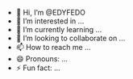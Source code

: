- 👋 Hi, I’m @EDYFEDO
- 👀 I’m interested in ...
- 🌱 I’m currently learning ...
- 💞️ I’m looking to collaborate on ...
- 📫 How to reach me ...
- 😄 Pronouns: ...
- ⚡ Fun fact: ...

<!---
EDYFEDO/EDYFEDO is a ✨ special ✨ repository because its `README.md` (this file) appears on your GitHub profile.
You can click the Preview link to take a look at your changes.
--->
